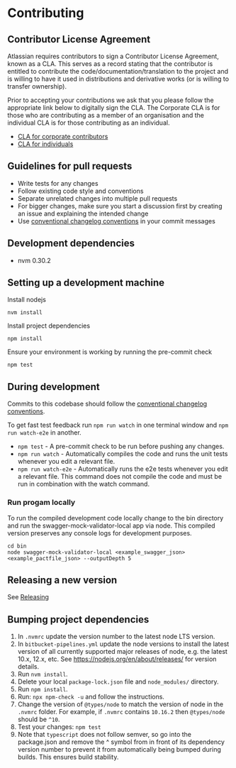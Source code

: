 # Contributing

## Contributor License Agreement

Atlassian requires contributors to sign a Contributor License Agreement, known as a CLA. This serves as a record stating
that the contributor is entitled to contribute the code/documentation/translation to the project and is willing to have
it used in distributions and derivative works (or is willing to transfer ownership).

Prior to accepting your contributions we ask that you please follow the appropriate link below to digitally sign the
CLA. The Corporate CLA is for those who are contributing as a member of an organisation and the individual CLA is for
those contributing as an individual.

* [CLA for corporate contributors](https://na2.docusign.net/Member/PowerFormSigning.aspx?PowerFormId=e1c17c66-ca4d-4aab-a953-2c231af4a20b)
* [CLA for individuals](https://na2.docusign.net/Member/PowerFormSigning.aspx?PowerFormId=3f94fbdc-2fbe-46ac-b14c-5d152700ae5d)

## Guidelines for pull requests

- Write tests for any changes
- Follow existing code style and conventions
- Separate unrelated changes into multiple pull requests
- For bigger changes, make sure you start a discussion first by creating an issue and explaining the intended change
- Use [conventional changelog conventions](https://github.com/bcoe/conventional-changelog-standard/blob/master/convention.md)
in your commit messages

## Development dependencies

- nvm 0.30.2

## Setting up a development machine

Install nodejs
```
nvm install
```

Install project dependencies
```
npm install
```

Ensure your environment is working by running the pre-commit check
```
npm test
```

## During development

Commits to this codebase should follow the
[conventional changelog conventions](https://github.com/bcoe/conventional-changelog-standard/blob/master/convention.md).

To get fast test feedback run `npm run watch` in one terminal window and `npm run watch-e2e` in another.

- `npm test` - A pre-commit check to be run before pushing any changes.
- `npm run watch` - Automatically compiles the code and runs the unit tests whenever you edit a relevant file.
- `npm run watch-e2e` - Automatically runs the e2e tests whenever you edit a relevant file. This command does not
compile the code and must be run in combination with the watch command.

### Run progam locally

To run the compiled development code locally change to the bin directory and run the swagger-mock-validator-local app via node. This compiled version preserves any console logs for development purposes.

```
cd bin
node swagger-mock-validator-local <example_swagger_json> <example_pactfile_json> --outputDepth 5
```

## Releasing a new version

See [Releasing](RELEASING.md)

## Bumping project dependencies

 1. In `.nvmrc` update the version number to the latest node LTS version.
 2. In `bitbucket-pipelines.yml` update the node versions to install the latest version of all currently supported major
 releases of node, e.g. the latest 10.x, 12.x, etc. See https://nodejs.org/en/about/releases/ for version details.
 3. Run `nvm install`.
 4. Delete your local `package-lock.json` file and `node_modules/` directory.
 5. Run `npm install`.
 6. Run: `npx npm-check -u` and follow the instructions.
 7. Change the version of `@types/node` to match the version of node in the `.nvmrc` folder. For example, if `.nvmrc`
 contains `10.16.2` then `@types/node` should be `^10`.
 8. Test your changes: `npm test`
 9. Note that `typescript` does not follow semver, so go into the package.json and remove the ^ symbol from in front of
 its dependency version number to prevent it from automatically being bumped during builds. This ensures build stability.
